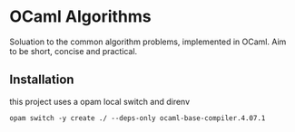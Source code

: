 # OCaml Algorithms

Soluation to the common algorithm problems, implemented in OCaml. Aim to be short, concise and practical.

## Installation

this project uses a opam local switch and direnv

`opam switch -y create ./ --deps-only ocaml-base-compiler.4.07.1`
